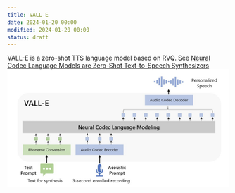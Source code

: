 ```yaml
---
title: VALL-E
date: 2024-01-20 00:00
modified: 2024-01-20 00:00
status: draft
---
```


VALL-E is a zero-shot TTS language model based on RVQ. See [Neural Codec Language Models are Zero-Shot Text-to-Speech Synthesizers](../reference/papers/neural-codec-language-models-are-zero-shot-text-to-speech-synthesizers.md)
![](../_media/neural-codec-language-models-are-zero-shot-text-to-speech-synthesizers-fig-1.png)
